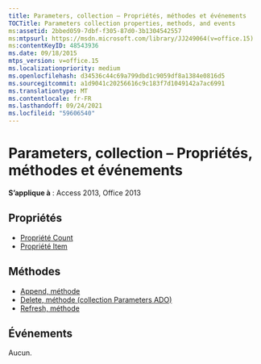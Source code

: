 ```yaml
---
title: Parameters, collection – Propriétés, méthodes et événements
TOCTitle: Parameters collection properties, methods, and events
ms:assetid: 2bbed059-7dbf-f305-87d0-3b1304542557
ms:mtpsurl: https://msdn.microsoft.com/library/JJ249064(v=office.15)
ms:contentKeyID: 48543936
ms.date: 09/18/2015
mtps_version: v=office.15
ms.localizationpriority: medium
ms.openlocfilehash: d34536c44c69a799dbd1c9059df8a1384e0816d5
ms.sourcegitcommit: a1d9041c20256616c9c183f7d1049142a7ac6991
ms.translationtype: MT
ms.contentlocale: fr-FR
ms.lasthandoff: 09/24/2021
ms.locfileid: "59606540"
---
```

# <a name="parameters-collection-properties-methods-and-events"></a>Parameters, collection – Propriétés, méthodes et événements

**S’applique à** : Access 2013, Office 2013

## <a name="properties"></a>Propriétés

- [Propriété Count](count-property-ado.md)
- [Propriété Item](item-property-ado.md)

## <a name="methods"></a>Méthodes

- [Append, méthode](append-method-ado.md)
- [Delete, méthode (collection Parameters ADO)](delete-method-ado-parameters-collection.md)
- [Refresh, méthode](refresh-method-ado.md)

## <a name="events"></a>Événements

Aucun.


